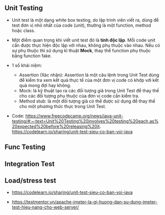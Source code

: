 ## Unit Testing

- Unit test là một dạng white box testing, do lập trình viên viết ra, dùng để test đơn vị nhỏ nhất của code (unit), thường là một function, method hoặc class.

- Một điểm quan trọng khi viết unit test đó là **tính độc lập**. Mỗi code unit cần được thực hiện độc lập với nhau, không phụ thuộc vào nhau. Nếu có sự phụ thuộc thì sử dụng kĩ thuật **Mock**, thay thế function phụ thuộc bằng function fake.

- 1 số khái niệm:

  - Assertion (Xác nhận): Assertion là một câu lệnh trong Unit Test dùng để kiểm tra xem kết quả thực tế của một đơn vị code có khớp với kết quả mong đợi hay không.
  - Mock: là kỹ thuật tạo ra các đối tượng giả trong Unit Test để thay thế cho các đối tượng phụ thuộc của đơn vị code cần kiểm tra.
  - Method stub: là một đối tượng giả có thể được sử dụng để thay thế cho một phương thức thực trong Unit Test.

- Code:
  https://www.freecodecamp.org/news/java-unit-testing/#:~:text=Unit%20Testing%20involves%20testing%20each,as%20expected%20before%20releasing%20it.
  https://codelearn.io/sharing/unit-test-sieu-co-ban-voi-java

## Func Testing

## Integration Test

## Load/stress test

- https://codelearn.io/sharing/unit-test-sieu-co-ban-voi-java

- https://testmentor.vn/apache-jmeter-la-gi-huong-dan-su-dung-jmeter-test-hieu-nang-cho-web-server/
